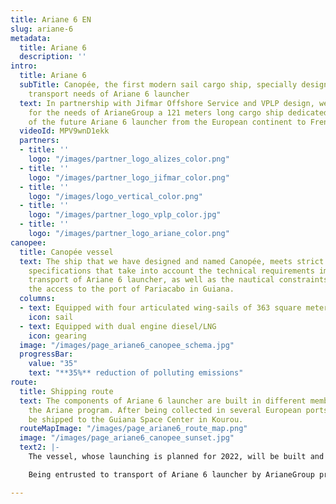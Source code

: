 ```yaml
---
title: Ariane 6 EN
slug: ariane-6
metadata:
  title: Ariane 6
  description: ''
intro:
  title: Ariane 6
  subTitle: Canopée, the first modern sail cargo ship, specially designed for the
    transport needs of Ariane 6 launcher
  text: In partnership with Jifmar Offshore Service and VPLP design, we have developed
    for the needs of ArianeGroup a 121 meters long cargo ship dedicated for the transport
    of the future Ariane 6 launcher from the European continent to French Guiana.
  videoId: MPV9wnD1ekk
  partners:
  - title: ''
    logo: "/images/partner_logo_alizes_color.png"
  - title: ''
    logo: "/images/partner_logo_jifmar_color.png"
  - title: ''
    logo: "/images/logo_vertical_color.png"
  - title: ''
    logo: "/images/partner_logo_vplp_color.jpg"
  - title: ''
    logo: "/images/partner_logo_ariane_color.png"
canopee:
  title: Canopée vessel
  text: The ship that we have designed and named Canopée, meets strict and complex
    specifications that take into account the technical requirements imposed by the
    transport of Ariane 6 launcher, as well as the nautical constraints related to
    the access to the port of Pariacabo in Guiana.
  columns:
  - text: Equipped with four articulated wing-sails of 363 square meters each
    icon: sail
  - text: Equipped with dual engine diesel/LNG
    icon: gearing
  image: "/images/page_ariane6_canopee_schema.jpg"
  progressBar:
    value: "35"
    text: "**35%** reduction of polluting emissions"
route:
  title: Shipping route
  text: The components of Ariane 6 launcher are built in different member states of
    the Ariane program. After being collected in several European ports they will
    be shipped to the Guiana Space Center in Kourou.
  routeMapImage: "/images/page_ariane6_route_map.png"
  image: "/images/page_ariane6_canopee_sunset.jpg"
  text2: |-
    The vessel, whose launching is planned for 2022, will be built and operated by a joint venture with our partner Jifmar Offshore Service called Alizés.

    Being entrusted to transport of Ariane 6 launcher by ArianeGroup proves our capacity to develop specific and customised projects that meet complex industrial constraints.

---
```

